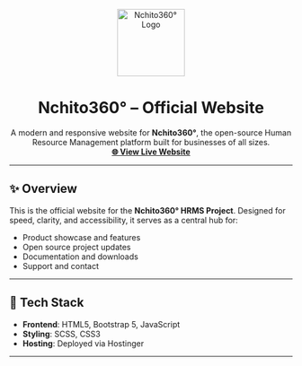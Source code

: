 <p align="center">
  <img src="https://nchito360.site/assets/img/logos/nchito360-logo.png" alt="Nchito360° Logo" width="120" />
</p>

<h1 align="center">Nchito360° – Official Website</h1>

<p align="center">
  A modern and responsive website for <strong>Nchito360°</strong>, the open-source Human Resource Management platform built for businesses of all sizes.
  <br />
  <a href="https://nchito360.site" target="_blank"><strong>🌐 View Live Website</strong></a>
</p>

---

## ✨ Overview

This is the official website for the **Nchito360° HRMS Project**. Designed for speed, clarity, and accessibility, it serves as a central hub for:

- Product showcase and features
- Open source project updates
- Documentation and downloads
- Support and contact

---

## 🚀 Tech Stack

- **Frontend**: HTML5, Bootstrap 5, JavaScript
- **Styling**: SCSS, CSS3
- **Hosting**: Deployed via Hostinger

---

